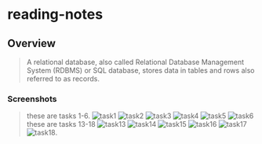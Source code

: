 # reading-notes

## Overview

>A relational database, also called Relational Database Management System (RDBMS) or SQL database,
 stores data in tables and rows also referred to as records.

### Screenshots

> these are tasks 1-6.
![task1](./imgs/task1.PNG)
![task2](./imgs/task2.PNG)
![task3](./imgs/task3.PNG)
![task4](./imgs/task4.PNG)
![task5](./imgs/review1.PNG)
![task6](./imgs/task6.PNG)
> these are tasks 13-18
![task13](./imgs/task13.PNG)
![task14](./imgs/task14.PNG)
![task15](./imgs/task15.PNG)
![task16](./imgs/task16.PNG)
![task17](./imgs/task17.PNG)
![task18](./imgs/task18.PNG).
